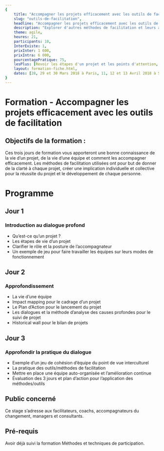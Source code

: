 ```yaml
---
{
	title: "Accompagner les projets efficacement avec les outils de facilitation", 
	slug: "outils-de-facilitation", 
	headline: "Accompagner les projets efficacement avec les outils de facilitation",
	description: "Explorer d'autres méthodes de facilitation et leurs applicatins au sein de votre démarche d'accompagnement des projets ", 
	theme: agile,
	heures: 21,
	participants: 10,
	InterExiste: 1,
	prixInter: 1 600,
	prixIntra: 6 000,
	pourcentagePratique: 75,
	lesPlus: [Revoir les étapes d'un projet et les points d'attention, Voir la notion de groupe; d'équipe et leur évolution, Apprendre et pratiquer 5 méthodes de facilitation pour accompagner à la préparation de projet, au lancement, à l'accompagenment et au bilan de projet, Comprendre comment impliquer les acteurs, encourager l'auto-organisation et mettre en place l'amélioration continue],
	layout: formation-fiche.html, 
	dates: [28, 29 et 30 Mars 2018 à Paris, 11, 12 et 13 Avril 2018 à Sophia Antipolis, 18, 19 et 20 Avril 2018 à Lyon]
}
---
```


# Formation - Accompagner les projets efficacement avec les outils de facilitation #

## Objectifs de la formation : ##
Ces trois jours de formation vous apporteront une bonne connaissance de la vie d’un projet, de la vie d’une équipe et comment les accompagner efficacement. Les méthodes de facilitation utilisées ont pour but de donner de la clarté à chaque projet, créer une implication individuelle et collective pour la réussite du projet et le développement de chaque personne.

# Programme #

## Jour 1 ##

### Introduction au dialogue profond ###
* Qu’est-ce qu’un projet ?
* Les étapes de vie d’un projet
* Clarifier le rôle et la posture de l’accompagnateur
* Un exemple de jeu pour faire travailler les équipes sur leurs modes de fonctionnement

## Jour 2 ##

### Approfondissement ###
* La vie d’une équipe
* Impact mapping pour le cadrage d’un projet
* Le Plan d’Action pour le lancement du projet
* Les dialogues et la méthode d’analyse des causes profondes pour le suivi de projet
* Historical wall pour le bilan de projets

## Jour 3 ##

### Approfondir la pratique du dialogue ###
* Exemple d’un jeu de cohésion d’équipe du point de vue interculturel
* La pratique des outils/méthodes de facilitation
* Mettre en place une équipe auto-organisée et l’amélioration continue
* Évaluation des 3 jours et plan d’action pour l’application des méthodes/outils

## Public concerné ##
Ce stage s’adresse aux facilitateurs, coachs, accompagnateurs du changement, managers et consultants.

## Pré-requis ##
Avoir déjà suivi la formation Méthodes et techniques de participation.

